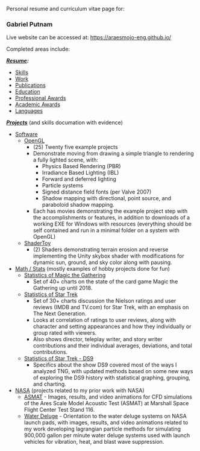 Personal resume and curriculum vitae page for:

### Gabriel Putnam

Live website can be accessed at: https://araesmojo-eng.github.io/

Completed areas include:

***[Resume](https://araesmojo-eng.github.io/index.html#section_resume):***
- [Skills](https://araesmojo-eng.github.io/index.html#rsm_skills_trg)
- [Work](https://araesmojo-eng.github.io/index.html#rsm_work_trg)
- [Publications](https://araesmojo-eng.github.io/index.html#rsm_publications_trg)
- [Education](https://araesmojo-eng.github.io/index.html#rsm_education_trg)
- [Professional Awards](https://araesmojo-eng.github.io/index.html#rsm_prof_awards_trg)
- [Academic Awards](https://araesmojo-eng.github.io/index.html#rsm_academic_awards_trg)
- [Languages](https://araesmojo-eng.github.io/index.html#rsm_languages_trg)

***[Projects](https://araesmojo-eng.github.io/index.html#section_projects)*** (and skills documation with evidence)
- [Software](https://araesmojo-eng.github.io/index.html#prj_sftwr_trg)
  - [OpenGL](https://araesmojo-eng.github.io/index.html#prj_sftwr_opengl_trg)
    - (25) Twenty five example projects
    - Demonstrate moving from drawing a simple triangle to rendering a fully lighted scene, with:
      - Physics Based Rendering (PBR)
      - Irradiance Based Lighting (IBL)
      - Forward and deferred lighting
      - Particle systems
      - Signed distance field fonts (per Valve 2007)
      - Shadow mapping with directional, point source, and paraboloid shadow mapping.
    - Each has movies demonstrating the example project step with the accomplishments or features, in addition to downloads of a working EXE for Windows with resources (everything should be self contained and run in a minimal folder on a system with OpenGL)
  - [ShaderToy](https://araesmojo-eng.github.io/index.html#prj_sftwr_shadertoy_trg)
    - (2) Shaders demonstrating terrain erosion and reverse implementing the Unity skybox shader with modifications for dynamic sun, ground, and sky color along with pausing.
- [Math / Stats](https://araesmojo-eng.github.io/index.html#prj_math_trg) (mostly examples of hobby projects done for fun)
  - [Statistics of Magic the Gathering](https://araesmojo-eng.github.io/index.html#prj_math_mtg_stats_trg)
    - Set of 40+ charts on the state of the card game Magic the Gathering up until 2018.
  - [Statistics of Star Trek](https://araesmojo-eng.github.io/index.html#prj_math_star_trek_stats_trg)
    - Set of 30+ charts discussion the Nielson ratings and user reviews (IMDB and TV.com) for Star Trek, with an emphasis on The Next Generation.
    - Looks at correlation of ratings to user reviews, along with character and setting appearances and how they individually or group rated with viewers.
    - Also shows director, teleplay writer, and story writer contributions and their individual averages, deviations, and total contributions.
  - [Statistics of Star Trek - DS9](https://araesmojo-eng.github.io/index.html#prj_math_star_trek_stats_ds9_trg)
    - Specifics about the show DS9 covered most of the ways I analyzed TNG, with updated methods based on some new ways of exploring the DS9 history with statistical graphing, grouping, and charting.
- [NASA](https://araesmojo-eng.github.io/index.html#prj_nasa_trg) (projects related to my prior work with NASA)
  - [ASMAT](https://araesmojo-eng.github.io/index.html#prj_nasa_asmat_trg) - Images, results, and video animations for CFD simulations of the Ares Scale Model Acoustic Test (ASMAT) at Marshall Space Flight Center Test Stand 116.
  - [Water Deluge](https://araesmojo-eng.github.io/index.html#prj_nasa_water_trg) - Orientation to the water deluge systems on NASA launch pads, with images, results, and video animations related to my work developing lagrangian particle methods for simulating 900,000 gallon per minute water deluge systems used with launch vehicles for vibration, heat, and blast wave suppression.

